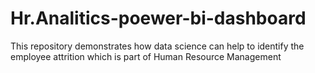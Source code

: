 # Hr.Analitics-poewer-bi-dashboard

This repository demonstrates how data science can help to identify the employee attrition which is part of Human Resource Management
